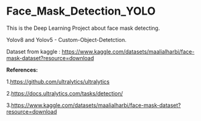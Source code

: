# Face_Mask_Detection_YOLO

This is the Deep Learning Project about face mask detecting.

Yolov8 and Yolov5 - Custom-Object-Detetction.

Dataset from kaggle : https://www.kaggle.com/datasets/maalialharbi/face-mask-dataset?resource=download

**References:**

1.https://github.com/ultralytics/ultralytics

2.https://docs.ultralytics.com/tasks/detection/

3.https://www.kaggle.com/datasets/maalialharbi/face-mask-dataset?resource=download
